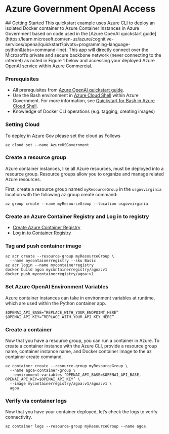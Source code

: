 # Azure Government OpenAI Access
<ARCHITECUTRE HERE>
## Getting Started
This quickstart example uses Azure CLI to deploy an isolated Docker container to Azure Container Instances in Azure Government based on code used in the [Azure OpenAI quickstart guide](https://learn.microsoft.com/en-us/azure/cognitive-services/openai/quickstart?pivots=programming-language-python&tabs=command-line). This app will directly connect over the Microsoft’s private and secure backbone network (never connecting to the internet) as noted in Figure 1 below and accessing your deployed Azure OpenAI service within Azure Commercial. 

### Prerequisites
-	All prerequisites from [Azure OpenAI quickstart guide](https://learn.microsoft.com/en-us/azure/cognitive-services/openai/quickstart?pivots=programming-language-python&tabs=command-line).
-	Use the Bash environment in [Azure Cloud Shell](https://learn.microsoft.com/en-us/azure/cloud-shell/overview) within Azure Government. For more information, see [Quickstart for Bash in Azure Cloud Shell](https://learn.microsoft.com/en-us/azure/cloud-shell/quickstart).
- Knowledge of Docker CLI operations (e.g. tagging, creating images)


### Setting Cloud

To deploy in Azure Gov please set the cloud as Follows

```
az cloud set --name AzureUSGovernment 
```

### Create a resource group
Azure container instances, like all Azure resources, must be deployed into a resource group. Resource groups allow you to organize and manage related Azure resources.

First, create a resource group named `myResourceGroup` in the `usgovvirginia` location with the following az group create command:

```
az group create --name myResourceGroup --location usgovvirginia
```

### Create an Azure Container Registry and Log in to registry

- [Create Azure Container Registry](https://learn.microsoft.com/en-us/azure/container-registry/container-registry-get-started-azure-cli#create-a-container-registry)
- [Log in to Container Registry](https://learn.microsoft.com/en-us/azure/container-registry/container-registry-get-started-azure-cli#create-a-container-registry)

### Tag and push container image 

```
az acr create --resource-group myResourceGroup \
  --name mycontainerregistry --sku Basic
az acr login --name mycontainerregistry
docker build agoa mycontainerregistry/agoa:v1
docker push mycontainerregistry/agoa:v1
```

### Set Azure OpenAI Environment Variables
Azure container instances can take in environment variables at runtime, which are used within the Python container app.

```
$OPENAI_API_BASE=”REPLACE_WITH_YOUR_ENDPOINT_HERE”
$OPENAI_API_KEY=”REPLACE_WITH_YOUR_API_KEY_HERE”
```

### Create a container
Now that you have a resource group, you can run a container in Azure. To create a container instance with the Azure CLI, provide a resource group name, container instance name, and Docker container image to the az container create command.

```
az container create --resource-group myResourceGroup \
  --name agoa-container-group \
  --environment-variables ‘OPENAI_API_BASE=$OPENAI_API_BASE, OPENAI_API_KEY=$OPENAI_API_KEY’ \
  --image mycontainerregistry/agoa:v1/agoa:v1 \
  agoa
```

### Verify via container logs
Now that you have your container deployed, let’s check the logs to verify connectivity.

```
az container logs --resource-group myResourceGroup --name agoa
```

<SAMPLE OUTPUT>
